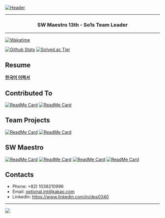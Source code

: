 [![Header](https://capsule-render.vercel.app/api?type=soft&color=timeGradient&height=150&section=header&text=DPS0340&fontSize=70&animation=fadeIn)](https://github.com/DPS0340)

---

<h3 align="center">SW Maestro 13th - So1s Team Leader</h3>

---

[![Wakatime](https://wakatime.com/badge/user/9de25f4f-c88f-4413-beaa-30045b830f19.svg)](https://wakatime.com/@DPS0340)

[![Github Stats](https://github-readme-stats-dps0340.vercel.app/api?username=DPS0340&hide=contribs&count_private=true&show_icons=true&theme=radical&include_all_commits=true&custom_title=DPS0340's%20Github%20Stats)](https://github.com/DPS0340)
[![Solved.ac Tier](http://mazassumnida.wtf/api/v2/generate_badge?boj=a891)](https://solved.ac/profile/a891)

## Resume

[**한국어 이력서**](https://jiho-lee.notion.site/Jiho-Lee-e2033eeaaf20408b8bec52b41710f592)

## Contributed To

[![ReadMe Card](https://github-readme-stats-dps0340.vercel.app/api/pin/?username=reactjs&repo=rfcs&theme=radical&show_owner=true)](https://github.com/reactjs/rfcs)
[![ReadMe Card](https://github-readme-stats-dps0340.vercel.app/api/pin/?username=project-violet&repo=violet&theme=radical&show_owner=true)](https://github.com/project-violet/violet)

## Team Projects

[![ReadMe Card](https://github-readme-stats-dps0340.vercel.app/api/pin/?username=Lenend-KPU&repo=LBS-Platform&theme=radical&a=b)](https://github.com/Lenend-KPU/LBS-Platform)
[![ReadMe Card](https://github-readme-stats-dps0340.vercel.app/api/pin/?username=Join2Gather&repo=WeMeet&theme=radical)](https://github.com/Join2Gather/WeMeet)

## SW Maestro

[![ReadMe Card](https://github-readme-stats-dps0340.vercel.app/api/pin/?username=so1s&repo=deploy&theme=radical)](https://github.com/so1s/so1s-deploy)
[![ReadMe Card](https://github-readme-stats-dps0340.vercel.app/api/pin/?username=so1s&repo=infra&theme=radical)](https://github.com/so1s/so1s-infra)
[![ReadMe Card](https://github-readme-stats-dps0340.vercel.app/api/pin/?username=so1s&repo=frontend&theme=radical)](https://github.com/so1s/so1s-frontend)
[![ReadMe Card](https://github-readme-stats-dps0340.vercel.app/api/pin/?username=so1s&repo=backend&theme=radical)](https://github.com/so1s/so1s-backend)

## Contacts

- Phone: +82) 1038210996
- Email: optional.int@kakao.com
- LinkedIn: https://www.linkedin.com/in/dps0340

---

<img src="https://capsule-render.vercel.app/api?type=soft&color=timeGradient&height=150&section=footer&fontSize=70"/>
